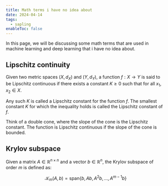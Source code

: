 ```yaml
---
title: Math terms i have no idea about 
date: 2024-04-14
tags:
  - sapling
enableToc: false
---
```


In this page, we will be discussing some math terms that are used in machine learning and deep learning that i have no idea about.

## Lipschitz continuity

Given two metric spaces $(X, d_X)$ and $(Y, d_Y)$, a function $f: X \rightarrow Y$ is said to be Lipschitz continuous if there exists a constant $K \geq 0$ such that for all $x_1, x_2 \in X$.

Any such $K$ is called a Lipschitz constant for the function $f$. The smallest constant $K$ for which the inequality holds is called the Lipschitz constant of $f$.

Think of a double cone, where the slope of the cone is the Lipschitz constant. The function is Lipschitz continuous if the slope of the cone is bounded.

## Krylov subspace

Given a matrix $A \in \mathbb{R}^{n \times n}$ and a vector $b \in \mathbb{R}^n$, the Krylov subspace of order $m$ is defined as:

$$ \mathcal{K}_m(A, b) = \text{span}\{b, Ab, A^2b, \ldots, A^{m-1}b\} $$